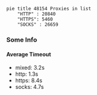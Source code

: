 
```mermaid
pie title 48154 Proxies in list
    "HTTP" : 20840
    "HTTPS": 5460
    "SOCKS" : 26659
```

### Some Info
#### Average Timeout

- mixed: 3.2s
- http: 1.3s
- https: 8.4s
- socks: 4.7s